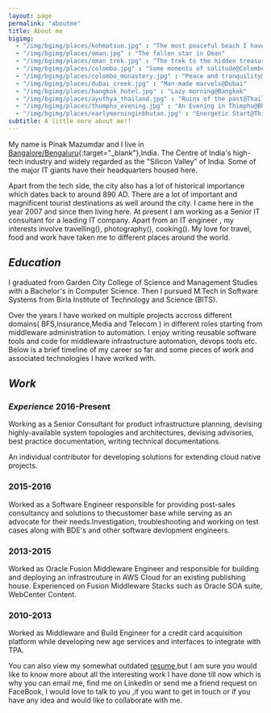 ```yaml
---
layout: page
permalink: "aboutme"
title: About me
bigimg:
  - "/img/bgimg/places/kohmatsun.jpg" : "The most peaceful beach I have seen@Thailand"
  - "/img/bgimg/places/oman.jpg" : "The fallen star in Oman"
  - "/img/bgimg/places/oman_trek.jpg" : "The trek to the hidden treasure@Oman"
  - "/img/bgimg/places/colombo.jpg" : "Some moments of solitude@Colombo"
  - "/img/bgimg/places/colombo_monastery.jpg" : "Peace and tranquility@Colombo"
  - "/img/bgimg/places/dubai_creek.jpg" : "Man-made marvels@Dubai"
  - "/img/bgimg/places/bangkok_hotel.jpg" : "Lazy morning@Bangkok"
  - "/img/bgimg/places/ayuthya_thailand.jpg" : "Ruins of the past@Thailand"
  - "/img/bgimg/places/thumphu_evening.jpg" : "An Evening in Thimphu@Bhutan"
  - "/img/bgimg/places/earlymorninginbhutan.jpg" : "Energetic Start@Thimphu"
subtitle: A little more about me!!
---
```


<i class="mdi mdi-account"></i> My name is Pinak Mazumdar and I live in <i class="mdi mdi-earth"></i> [Bangalore/Bengaluru](https://goo.gl/maps/qsJRuHBYRJ5xRXqZ6){:target="_blank"},India. The Centre of India's high-tech industry and widely regarded as the "Silicon Valley" of India. Some of the major IT giants  have their headquarters housed here. 

Apart from the tech side, the city also has a lot of historical importance which dates back to  around 890 AD. There are a lot of important and magnificent tourist destinations as well around the city. I came here in the year 2007 and since then living here. At present I am working as a Senior IT consultant for a leading  IT company. Apart from an IT engineer , my interests involve travelling(<i class="mdi mdi-beach"></i>), photography(<i class="mdi mdi-camera"></i>), cooking(<i class="mdi mdi-food-fork-drink"></i>). My love for travel, food and work have taken me to different places around the world.  

## <i class="mdi mdi-school"> Education  </i>

I graduated from Garden City College of Science and Management Studies with a Bachelor's in Computer Science. Then I pursued M.Tech in Software Systems from Birla Institute of Technology and Science (BITS).

Over the years I have  worked on multiple  projects accross different domains( BFS,Insurance,Media and Telecom ) in different roles starting from middleware administration to automation. I enjoy writing reusable software tools and code for middleware infrastructure automation, devops tools etc. Below is a brief timeline of my career so far and some pieces of work and associated technologies I have worked with.

## <i class="mdi mdi-briefcase"> Work </i> 

### <i class="mdi mdi-calendar-month"> Experience </i> 2016-Present

Working as a Senior Consultant for product infrastructure planning, devising highly-available system topologies and architectures, devising advisories, best practice documentation, writing technical documentations.

An individual contributor for developing solutions for extending cloud native projects.
    

### <i class="mdi mdi-calendar-month"></i> 2015-2016 

Worked as a Software Engineer responsible for providing post-sales consultancy and solutions to thecustomer base while serving as an advocate for their needs.Investigation, troubleshooting and working on test cases along with BDE's and other software devlopment engineers.


### <i class="mdi mdi-calendar-month"></i> 2013-2015

Worked as Oracle Fusion Middleware Engineer and responsible for building and deploying an infrastrcuture in AWS Cloud for an existing  publishing house.  Experienced on Fusion Middleware Stacks such as Oracle SOA suite, WebCenter Content.

### <i class="mdi mdi-calendar-month"></i> 2010-2013

Worked as Middleware and Build Engineer for a credit card acquisition platform while developing new age services and interfaces to integrate with TPA.


You can also view my somewhat outdated [resume](/Resume.pdf),but I am sure you would like to know more about all the interesting work I have done till now which is why you can email me, find me on LinkedIn or send me a friend request on FaceBook, I would love to talk  to you ,if you want to get in touch or if you have any idea and would like to collaborate with me.